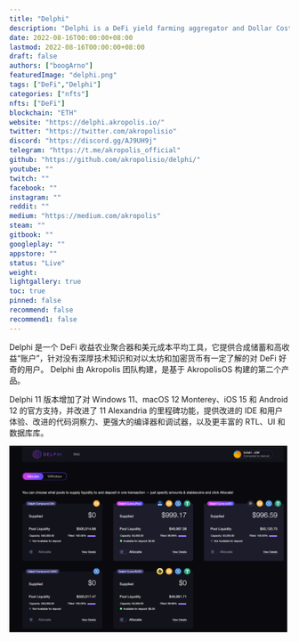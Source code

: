 ```yaml
---
title: "Delphi"
description: "Delphi is a DeFi yield farming aggregator and Dollar Cost Averaging tool that offers synthetic savings and high yield “accounts” aimed at DeFi users."
date: 2022-08-16T00:00:00+08:00
lastmod: 2022-08-16T00:00:00+08:00
draft: false
authors: ["boogArno"]
featuredImage: "delphi.png"
tags: ["DeFi","Delphi"]
categories: ["nfts"]
nfts: ["DeFi"]
blockchain: "ETH"
website: "https://delphi.akropolis.io/"
twitter: "https://twitter.com/akropolisio"
discord: "https://discord.gg/AJ9UH9j"
telegram: "https://t.me/akropolis_official"
github: "https://github.com/akropolisio/delphi/"
youtube: ""
twitch: ""
facebook: ""
instagram: ""
reddit: ""
medium: "https://medium.com/akropolis"
steam: ""
gitbook: ""
googleplay: ""
appstore: ""
status: "Live"
weight: 
lightgallery: true
toc: true
pinned: false
recommend: false
recommend1: false
---
```

Delphi 是一个 DeFi 收益农业聚合器和美元成本平均工具，它提供合成储蓄和高收益“账户”，针对没有深厚技术知识和对以太坊和加密货币有一定了解的对 DeFi 好奇的用户。 Delphi 由 Akropolis 团队构建，是基于 AkropolisOS 构建的第二个产品。

Delphi 11 版本增加了对 Windows 11、macOS 12 Monterey、iOS 15 和 Android 12 的官方支持，并改进了 11 Alexandria 的里程碑功能，提供改进的 IDE 和用户体验、改进的代码洞察力、更强大的编译器和调试器，以及更丰富的 RTL、UI 和数据库库。

![delphi-dapp-defi-ethereum-image2_88989201a126443b3d338baeccc94281](delphi-dapp-defi-ethereum-image2_88989201a126443b3d338baeccc94281.png)
